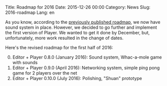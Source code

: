 Title: Roadmap for 2016
Date: 2015-12-26 00:00
Category: News
Slug: 2016-roadmap
Lang: en

As you know, according to the [previously published roadmap][roadmap-2015-2016], we now have sound system in place. However, we decided to go further and implement the first version of Player. We wanted to get it done by December, but, unfortunately, more work resulted in the change of dates.

Here's the revised roadmap for the first half of 2016:

0. Editor + Player 0.8.0 (January 2016): Sound system, Whac-a-mole game with sounds
0. Editor + Player 0.9.0 (April 2016): Networking system, simple ping pong game for 2 players over the net
0. Editor + Player 0.10.0 (July 2016): Polishing, "Shuan" prototype

[roadmap-2015-2016]: {filename}/articles/2015-07-19_2015-roadmap.md
